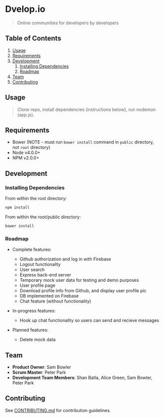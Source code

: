 # Dvelop.io

> Online communities for developers by developers


## Table of Contents

1. [Usage](#Usage)
1. [Requirements](#requirements)
1. [Development](#development)
    1. [Installing Dependencies](#installing-dependencies)
    1. [Roadmap](#Roadmap)
1. [Team](#team)
1. [Contributing](#contributing)

## Usage

> Clone repo, install dependencies (instructions below), run nodemon (app.js).

## Requirements

- Bower (NOTE - must run `bower install` command in `public` directory, not `root` directory)
- Node v4.0.0+
- NPM v2.0.0+

## Development

### Installing Dependencies

From within the root directory:

```sh
npm install
```

From within the root/public directory:

```sh
bower install
```

### Roadmap

- Complete features:
  - Github authorization and log in with Firebase
  - Logout functionality 
  - User search
  - Express back-end server 
  - Temporary mock user data for testing and demo purposes
  - User profile page
  - Download profile info from Github, and display user profile pic
  - DB implemented on Firebase
  - Chat feature (without functionality)

- In-progress features:
  - Hook up chat functionality so users can send and recieve messages

- Planned features:
  - Delete mock data 

## Team

  - __Product Owner__: Sam Bowler
  - __Scrum Master__: Peter Park
  - __Development Team Members__: Shan Batla, Alice Green, Sam Bowler, Peter Park

## Contributing

See [CONTRIBUTING.md](https://github.com/unexpected-lion/ourglass/blob/master/contributing.md) for contribution guidelines.
